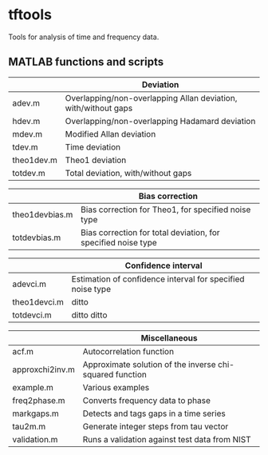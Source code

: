 # tftools
Tools for analysis of time and frequency data.

MATLAB functions and scripts
----------------------------

|     |  Deviation    |
| ---- | -----|
|adev.m      |  Overlapping/non-overlapping Allan deviation, with/without gaps|
|hdev.m      | Overlapping/non-overlapping Hadamard deviation|
|mdev.m      |  Modified Allan deviation|
|tdev.m      |  Time deviation |
|theo1dev.m  |  Theo1 deviation |
|totdev.m     | Total deviation, with/without gaps|

|     | Bias correction |
| ---- | -----|
|theo1devbias.m | Bias correction for Theo1, for specified noise type|
|totdevbias.m |   Bias correction for total deviation, for specified noise type|

|     | Confidence interval |
| ---- | -----|
|adevci.m  |  Estimation of confidence interval for specified noise type|
|theo1devci.m | ditto |
|totdevci.m | ditto ditto |

|      | Miscellaneous |
| ---- | -----|
|acf.m | Autocorrelation function |
|approxchi2inv.m | Approximate solution of the inverse chi-squared function|
|example.m | Various examples |
|freq2phase.m | Converts frequency data to phase |
|markgaps.m    | Detects and tags gaps in a time series |
|tau2m.m | Generate integer steps from tau vector | 
|validation.m  |Runs a validation against test data from NIST|



